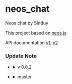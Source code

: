 # neos_chat
Neos chat by Sinduy

This project based on [neos.js][neosjs]

[neosjs]: https://www.npmjs.com/package/@bombitmanbomb/neosjs
API documentation
[v1](https://polylogix-studio.github.io/Neos.js/),
[v2](https://neos-api.polylogix.studio/)
### Update Note

- <details><summary>v 0.0.2</summary>

    - [x] 이미지로딩 구현.
    - [x] id 자동지정 만들기
    - [x] 시간 보기
    - [x] 체팅내 이미지 로딩 구현
    - [x] 체팅내 사운드 구현
    - [x] 썸네일로 사진용량최적화
    - [x] 체팅테마 만들기 - https://ablog.jc-lab.net/79 참조
    - [x] am pm 표시
    - [x] MarkedRead 자동 새로고침
    - [x] 알림 표시
    - [x] 친구 목록 로딩 개선
</details>

- <details><summary>master</summary>
    
    - [ ] 휴대폰용 테마 만들기
    - [ ] 메뉴 전환 만들기
    - [ ] 캐싱
    - [ ] 친구추가 관련 기능
    - [ ] 기타 테마 만들기...
    - [ ] 로그인 세션 구현 - http://zinirun.blogspot.com/2020/03/nodejs_81.html
    - [ ] 비밀번호 유출 방지 - https://chulkang.tistory.com/81 참조
    - [ ] pi에 올리기...?
</details>
